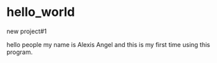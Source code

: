 # hello_world
new project#1

hello people my name is Alexis Angel and this is my first time using this program.
